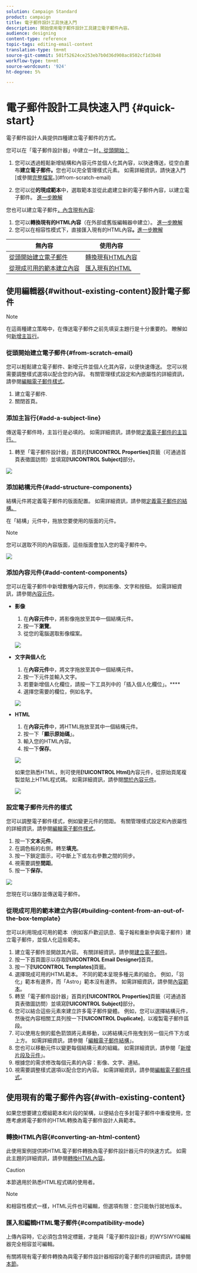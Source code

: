 ```yaml
---
solution: Campaign Standard
product: campaign
title: 電子郵件設計工具快速入門
description: 開始使用電子郵件設計工具建立電子郵件內容。
audience: designing
content-type: reference
topic-tags: editing-email-content
translation-type: tm+mt
source-git-commit: 501f52624ce253eb7b0d36d908ac8502cf1d3b48
workflow-type: tm+mt
source-wordcount: '924'
ht-degree: 5%

---
```


# 電子郵件設計工具快速入門 {#quick-start}

電子郵件設計人員提供四種建立電子郵件的方式。

您可以在「電子郵件設計器」中建立一封[，從頭開始：](#without-existing-content)

1. 您可以透過輕鬆新增結構和內容元件並個人化其內容，以快速傳送，從空白畫布&#x200B;**建立電子郵件。**&#x200B;您也可以完全管理樣式元素。 如需詳細資訊，請快速入門[或參閱[完整檔案](../../designing/using/designing-from-scratch.md#designing-an-email-content-from-scratch)。](#from-scratch-email)

1. 您可以從&#x200B;**的現成範本**&#x200B;中，選取範本並從此處建立新的電子郵件內容，以建立電子郵件。 [進一步瞭解](#building-content-from-an-out-of-the-box-template)

您也可以建立電子郵件[，內含現有內容](#with-existing-content):

1. 您可以&#x200B;**轉換現有的HTML內容**（在外部或舊版編輯器中建立）。 [進一步瞭解](#converting-an-html-content)
1. 您可以在相容性模式下，直接匯入現有的HTML內容&#x200B;**。**[進一步瞭解](#compatibility-mode)

| 無內容 | 使用內容 |
|---|---|
| [從頭開始建立電子郵件](#from-scratch-email) | [轉換現有HTML內容](#converting-an-html-content) |
| [從現成可用的範本建立內容](#building-content-from-an-out-of-the-box-template) | [匯入現有的HTML](#compatibility-mode) |

## 使用編輯器{#without-existing-content}設計電子郵件

>[!NOTE]
>
>在這兩種建立策略中，在傳送電子郵件之前先填妥主題行是十分重要的。 瞭解如何[新增主旨行](#add-a-subject-line)。

### 從頭開始建立電子郵件{#from-scratch-email}

您可以輕鬆建立電子郵件、新增元件並個人化其內容，以便快速傳送。 您可以視需要調整樣式選項以配合您的內容。 有關管理樣式設定和內嵌屬性的詳細資訊，請參閱[編輯電子郵件樣式](../../designing/using/styles.md)。

1. 建立電子郵件.
1. 關閉首頁。

### 添加主旨行{#add-a-subject-line}

傳送電子郵件時，主旨行是必填的。 如需詳細資訊，請參閱[定義電子郵件的主旨行。](../../designing/using/subject-line.md)

1. 轉至「電子郵件設計器」首頁的&#x200B;**[!UICONTROL Properties]**&#x200B;頁籤（可通過首頁表徵圖訪問）並填寫&#x200B;**[!UICONTROL Subject]**&#x200B;部分。

![](assets/subject-line-quick-start.png)

### 添加結構元件{#add-structure-components}

結構元件將定義電子郵件的版面配置。 如需詳細資訊，請參閱[定義電子郵件的結構。](../../designing/using/designing-from-scratch.md#defining-the-email-structure)

在「結構」元件中，拖放您要使用的版面的元件。

>[!NOTE]
>
>您可以選取不同的內容版面，這些版面會加入您的電子郵件中。

![](assets/structure-components-quick-start.png)

### 添加內容元件{#add-content-components}

您可以在電子郵件中新增數種內容元件，例如影像、文字和按鈕。 如需詳細資訊，請參閱[內容元件](../../designing/using/designing-from-scratch.md#about-content-components)。

* **影像**

   1. 在&#x200B;**內容元件**&#x200B;中，將影像拖放至其中一個結構元件。
   1. 按一下&#x200B;**瀏覽**。
   1. 從您的電腦選取影像檔案。

   ![](assets/browse-image-quick-start.png)

* **文字與個人化**

   1. 在&#x200B;**內容元件**&#x200B;中，將文字拖放至其中一個結構元件。
   1. 按一下元件並輸入文字。
   1. 若要新增個人化欄位，請按一下工具列中的「插入個人化欄位」。****
   1. 選擇您需要的欄位，例如名字。

   ![](assets/edit-text-quick-start.png)

* **HTML**

   1. 在&#x200B;**內容元件**&#x200B;中，將HTML拖放至其中一個結構元件。
   1. 按一下「**顯示原始碼**」。
   1. 輸入您的HTML內容。
   1. 按一下&#x200B;**保存**。

   ![](assets/html-component-source-code.png)

   如果您熟悉HTML，則可使用&#x200B;**[!UICONTROL Html]**&#x200B;內容元件，從原始頁尾複製並貼上HTML程式碼。 如需詳細資訊，請參閱[關於內容元件](../../designing/using/designing-from-scratch.md#about-content-components)。

   ![](assets/des_loading_compatible_fragment_9.png)

### 設定電子郵件元件的樣式

您可以調整電子郵件樣式，例如變更元件的間距。 有關管理樣式設定和內嵌屬性的詳細資訊，請參閱[編輯電子郵件樣式](../../designing/using/styles.md)。

1. 按一下&#x200B;**文本元件**。
1. 在調色板的右側，轉至&#x200B;**填充**。
1. 按一下鎖定圖示，可中斷上下或左右參數之間的同步。
1. 視需要調整&#x200B;**間距**。
1. 按一下&#x200B;**保存**。

![](assets/padding-quick-start.png)

您現在可以儲存並傳送電子郵件。

### 從現成可用的範本建立內容{#building-content-from-an-out-of-the-box-template}

您可以利用現成可用的範本（例如客戶歡迎訊息、電子報和重新參與電子郵件）建立電子郵件，並個人化這些範本。

1. 建立電子郵件並開啟其內容。 有關詳細資訊，請參閱[建立電子郵件](../../channels/using/creating-an-email.md)。
1. 按一下首頁圖示以存取&#x200B;**[!UICONTROL Email Designer]**&#x200B;首頁。
1. 按一下&#x200B;**[!UICONTROL Templates]**&#x200B;頁籤。
1. 選擇現成可用的HTML範本。
不同的範本呈現多種元素的組合。 例如，「羽化」範本有邊界，而「Astro」範本沒有邊界。 如需詳細資訊，請參閱[內容範本](../../designing/using/using-reusable-content.md#content-templates)。
1. 轉至「電子郵件設計器」首頁的&#x200B;**[!UICONTROL Properties]**&#x200B;頁籤（可通過首頁表徵圖訪問）並填寫&#x200B;**[!UICONTROL Subject]**&#x200B;部分。
1. 您可以結合這些元素來建立許多電子郵件變體。 例如，您可以選擇結構元件，然後從內容相關工具列按一下&#x200B;**[!UICONTROL Duplicate]**，以複製電子郵件區段。
1. 可以使用左側的藍色箭頭將元素移動，以將結構元件拖曳到另一個元件下方或上方。 如需詳細資訊，請參閱「[編輯電子郵件結構](../../designing/using/designing-from-scratch.md#defining-the-email-structure)」。
1. 您也可以移動元件以變更每個結構元素的組織。 如需詳細資訊，請參閱「[新增片段及元件](../../designing/using/designing-from-scratch.md#defining-the-email-structure)」。
1. 根據您的需求修改每個元素的內容：影像、文字、連結。
1. 視需要調整樣式選項以配合您的內容。 如需詳細資訊，請參閱[編輯電子郵件樣式](../../designing/using/styles.md)。

## 使用現有的電子郵件內容{#with-existing-content}

如果您想要建立模組範本和片段的架構，以便結合在多封電子郵件中重複使用，您應考慮將電子郵件的HTML轉換為電子郵件設計人員範本。

### 轉換HTML內容{#converting-an-html-content}

此使用案例提供將HTML電子郵件轉換為電子郵件設計器元件的快速方式。 如需此主題的詳細資訊，請參閱[轉換HTML內容](../../designing/using/using-existing-content.md#converting-an-html-content)。

>[!CAUTION]
>
>本節適用於熟悉HTML程式碼的使用者。

>[!NOTE]
>
>和相容性模式一樣，HTML元件也可編輯，但選項有限：您只能執行就地版本。


### 匯入和編輯HTML電子郵件{#compatibility-mode}

上傳內容時，它必須包含特定標籤，才能與「電子郵件設計器」的WYSIWYG編輯器完全相容並可編輯。

有關將現有電子郵件轉換為與電子郵件設計器相容的電子郵件的詳細資訊，請參閱[本節](../../designing/using/using-existing-content.md#compatibility-mode)。

